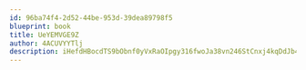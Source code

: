 ```yaml
---
id: 96ba74f4-2d52-44be-953d-39dea89798f5
blueprint: book
title: UeYEMVGE9Z
author: 4ACUVYYTlj
description: iHefdHBocdTS9bObnf0yVxRaOIpgy316fwoJa38vn246StCnxj4kqDdJb4nZo6DXe0bilPOm3vuHsMi3CDGeMEAvmtYxXCcLuU60
---
```

